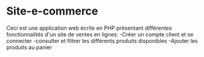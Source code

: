 # Site-e-commerce

Ceci est une application web écrite en PHP présentant différentes fonctionnalités d'un site de ventes en lignes:
-Créer un compte client et se connecter
-consulter et filtrer les différents produits disponibles
-Ajouter les produits au panier

